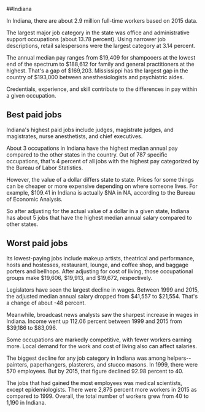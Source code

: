 

##Indiana

In Indiana, there are about 2.9 million full-time workers based on 2015 data.

The largest major job category in the state was <span class='occ_title_em state'>office and administrative support occupations</span> (about 13.78 percent). Using narrower job descriptions, <span class='occ_title_em state'>retail salespersons</span> were the largest category at 3.14 percent.
               
The annual median pay ranges from $19,409 for <span class='occ_title_em state'>shampooers</span> at the lowest end of the spectrum to  $188,612 for <span class='occ_title_em state'>family and general practitioners</span> at the highest. That's a gap of $169,203. Mississippi has the largest gap in the country of $193,000 between <span class='occ_title_em state'>anesthesiologists and psychiatric aides</span>.
          
Credentials, experience, and skill contribute to the differences in pay within a given occupation.

## Best paid jobs
Indiana's highest paid jobs include <span class='occ_title_em state'>judges, magistrate judges, and magistrates, nurse anesthetists</span>, and <span class='occ_title_em state'>chief executives</span>.
               
About 3 occupations in Indiana have the highest median annual pay compared to the other states in the country. Out of 787 specific occupations, that's 4 percent of all jobs with the highest pay categorized by the Bureau of Labor Statistics.
               
However, the value of a dollar differs state to state. Prices for some things can be cheaper or more expensive depending on where someone lives. For example, $109.41 in Indiana is actually $NA in NA, according to the Bureau of Economic Analysis.
               
So after adjusting for the actual value of a dollar in a given state, Indiana has about 5 jobs that have the highest median annual salary compared to other states.
               
## Worst paid jobs

Its lowest-paying jobs include <span class='occ_title_em state'>makeup artists, theatrical and performance</span>, <span class='occ_title_em state'>hosts and hostesses, restaurant, lounge, and coffee shop</span>, and <span class='occ_title_em state'>baggage porters and bellhops</span>. After adjusting for cost of living, those occupational groups make $19,606,  $19,913, and  $19,672, respectively.
               
<span class='occ_title_em state'>Legislators</span> have seen the largest decline in wages. Between 1999 and 2015, the adjusted median annual salary dropped from $41,557 to $21,554. That's a change of about -48 percent.
               
Meanwhile, <span class='occ_title_em state'>broadcast news analysts</span> saw the sharpest increase in wages in Indiana. Income went up 112.06 percent between 1999 and 2015 from $39,186 to $83,096.

Some occupations are markedly competitive, with fewer workers earning more. Local demand for the work and cost of living also can affect salaries.

            
The biggest decline for any job category in Indiana was among <span class='occ_title_em state'>helpers--painters, paperhangers, plasterers, and stucco masons</span>. In 1999, there were 570 employees. But by 2015, that figure declined 92.98 percent to 40. 
               
The jobs that had gained the most employees was medical scientists, except epidemiologists. There were 2,875 percent more workers in 2015 as compared to 1999. Overall, the total number of workers grew from 40 to 1,190 in Indiana.

